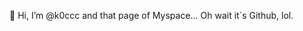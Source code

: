 👋 Hi, I’m @k0ccc and that page of Myspace... Oh wait it`s Github, lol. 

<!---
k0ccc/k0ccc is a ✨ special ✨ repository because its `README.md` (this file) appears on your GitHub profile.
You can click the Preview link to take a look at your changes.
--->
